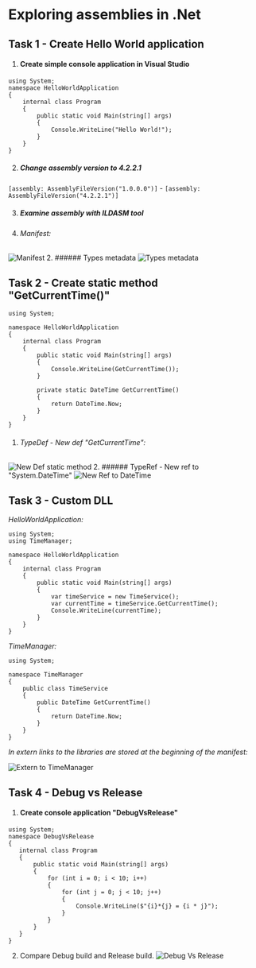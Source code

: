 # Exploring assemblies in .Net

## Task 1 - Create Hello World application

1. #### Create simple console application in Visual Studio
```
using System;
namespace HelloWorldApplication
{
    internal class Program
    {
        public static void Main(string[] args)
        {
            Console.WriteLine("Hello World!");
        }
    }
}
```
2. ##### Change assembly version to 4.2.2.1
`[assembly: AssemblyFileVersion("1.0.0.0")]` - `[assembly: AssemblyFileVersion("4.2.2.1")]`

3. ##### Examine assembly with ILDASM tool
 1. ###### Manifest:
 ![Manifest](https://i.ibb.co/Jvd5XHq/Manifest.png)
 2. ###### Types metadata
 ![Types metadata](https://i.ibb.co/WtJGvHV/TypeDef.png)


 ## Task 2 - Create static method "GetCurrentTime()"

```
using System;

namespace HelloWorldApplication
{
    internal class Program
    {
        public static void Main(string[] args)
        {
            Console.WriteLine(GetCurrentTime());
        }

        private static DateTime GetCurrentTime()
        {
            return DateTime.Now;
        }
    }
}
```
1. ###### TypeDef - New def "GetCurrentTime":
![New Def static method](https://i.ibb.co/C1pVt08/Type-Def-Static-Method.png)
2. ###### TypeRef - New ref to "System.DateTime"
![New Ref to DateTime](https://i.ibb.co/vYrmRmY/Type-Ref-Data-Time.png)

## Task 3 - Custom DLL
*HelloWorldApplication:*
```
using System;
using TimeManager;

namespace HelloWorldApplication
{
    internal class Program
    {
        public static void Main(string[] args)
        {
            var timeService = new TimeService();
            var currentTime = timeService.GetCurrentTime();
            Console.WriteLine(currentTime);
        }
    }
}
```
*TimeManager:*
```
using System;

namespace TimeManager
{
    public class TimeService
    {
        public DateTime GetCurrentTime()
        {
            return DateTime.Now;
        }
    }
}
```
*In extern links to the libraries are stored at the beginning of the manifest:*

![Extern to TimeManager](https://i.ibb.co/Nn5Y2qc/Extern-To-Time-Manager.png)

## Task 4 - Debug vs Release

 1. #### Create console application "DebugVsRelease"
 ```
using System;
namespace DebugVsRelease
{
    internal class Program
    {
        public static void Main(string[] args)
        {
            for (int i = 0; i < 10; i++)
            {
                for (int j = 0; j < 10; j++)
                {
                    Console.WriteLine($"{i}*{j} = {i * j}");
                }
            }
        }
    }
}
```
 2. Compare Debug build and Release build.
![Debug Vs Release](https://i.ibb.co/zmyHK00/Debug-Vs-Release.png)
